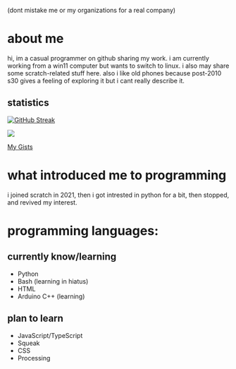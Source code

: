 (dont mistake me or my organizations for a real company)
# about me
hi, im a casual programmer on github sharing my work. i am currently working from a win11 computer but wants to switch to linux. i also may share some scratch-related stuff here. also i like old phones because post-2010 s30 gives a feeling of exploring it but i cant really describe it.
## statistics
[![GitHub Streak](https://streak-stats.demolab.com/?user=cWorksLLC&theme=dark&hide_border=true)](https://git.io/streak-stats)

[![](https://visitcount.itsvg.in/api?id=cWorksLLC&label=profile%20views&color=1&icon=2&pretty=false)](https://visitcount.itsvg.in)

[My Gists](https://gist.github.com/cWorksLLC)
# what introduced me to programming
i joined scratch in 2021, then i got intrested in python for a bit, then stopped, and revived my interest.
# programming languages:
## currently know/learning
- Python
- Bash (learning in hiatus)
- HTML
- Arduino C++ (learning)
## plan to learn

- JavaScript/TypeScript
- Squeak
- CSS
- Processing

<!---
cWorksLLC/cWorksLLC is a ✨ special ✨ repository because its `README.md` (this file) appears on your GitHub profile.
You can click the Preview link to take a look at your changes.
--->
